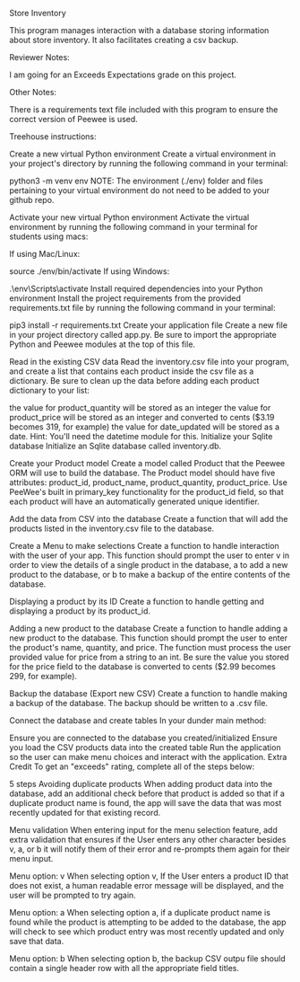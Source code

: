  Store Inventory

 This program manages interaction with a database storing information about store inventory. It
 also facilitates creating a csv backup.

 Reviewer Notes:

 I am going for an Exceeds Expectations grade on this project.

 Other Notes:

 There is a requirements text file included with this program to ensure the correct version of Peewee is used.






 Treehouse instructions:

Create a new virtual Python environment
Create a virtual environment in your project's directory by running the following command in your terminal:

python3 -m venv env
NOTE: The environment (./env) folder and files pertaining to your virtual environment do not need to be added to
your github repo.

Activate your new virtual Python environment
Activate the virtual environment by running the following command in your terminal for students using macs:

If using Mac/Linux:

source ./env/bin/activate
If using Windows:

.\env\Scripts\activate
Install required dependencies into your Python environment
Install the project requirements from the provided requirements.txt file by running the following command in your
terminal:

pip3 install -r requirements.txt
Create your application file
Create a new file in your project directory called app.py. Be sure to import the appropriate Python and Peewee
modules at the top of this file.

Read in the existing CSV data
Read the inventory.csv file into your program, and create a list that contains each product inside the csv file
as a dictionary. Be sure to clean up the data before adding each product dictionary to your list:

the value for product_quantity will be stored as an integer
the value for product_price will be stored as an integer and converted to cents ($3.19 becomes 319, for example)
the value for date_updated will be stored as a date.
Hint: You'll need the datetime module for this.
Initialize your Sqlite database
Initialize an Sqlite database called inventory.db.

Create your Product model
Create a model called Product that the Peewee ORM will use to build the database. The Product model should have
five attributes: product_id, product_name, product_quantity, product_price. Use PeeWee's built in primary_key
functionality for the product_id field, so that each product will have an automatically generated unique identifier.

Add the data from CSV into the database
Create a function that will add the products listed in the inventory.csv file to the database.

Create a Menu to make selections
Create a function to handle interaction with the user of your app. This function should prompt the user to
enter v in order to view the details of a single product in the database, a to add a new product to the database,
or b to make a backup of the entire contents of the database.

Displaying a product by its ID
Create a function to handle getting and displaying a product by its product_id.

Adding a new product to the database
Create a function to handle adding a new product to the database. This function should prompt the user to
enter the product's name, quantity, and price. The function must process the user provided value for price
from a string to an int. Be sure the value you stored for the price field to the database is converted to
cents ($2.99 becomes 299, for example).

Backup the database (Export new CSV)
Create a function to handle making a backup of the database. The backup should be written to a .csv file.

Connect the database and create tables
In your dunder main method:

Ensure you are connected to the database you created/initialized
Ensure you load the CSV products data into the created table
Run the application so the user can make menu choices and interact with the application.
Extra Credit
To get an "exceeds" rating, complete all of the steps below:

 5 steps
Avoiding duplicate products
When adding product data into the database, add an additional check before that product is added so that if a
duplicate product name is found, the app will save the data that was most recently updated for that existing record.

Menu validation
When entering input for the menu selection feature, add extra validation that ensures if the User enters any
other character besides v, a, or b it will notify them of their error and re-prompts them again for their menu
input.

Menu option: v
When selecting option v, If the User enters a product ID that does not exist, a human readable error message
will be displayed, and the user will be prompted to try again.

Menu option: a
When selecting option a, if a duplicate product name is found while the product is attempting to be added to
the database, the app will check to see which product entry was most recently updated and only save that data.

Menu option: b
When selecting option b, the backup CSV outpu file should contain a single header row with all the appropriate
field titles.